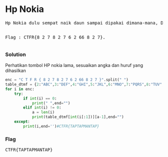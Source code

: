 <h1><b>Hp Nokia</b></h1>
<pre>
Hp Nokia dulu sempat naik daun sampai dipakai dimana-mana, Dan tentunya untuk mengklik B saja harus klik nomor "2" 2 kali, Nah kali ini enkripsi yang dipakai pada challenge ini hanya sekedar Tap-Tap saja, Contohnya "Ayam" akan menjadi "2 999 2 6". Nah coba decode Hasil Tap-Tap

Flag : CTFR{8 2 7 8 2 7 6 2 66 8 2 7}.
</pre>
<h3><b>Solution</b></h3>
<p>Perhatikan tombol HP nokia lama, sesuaikan angka dan huruf yang dihasilkan</p>

```python
enc = "C T F R { 8 2 7 8 2 7 6 2 66 8 2 7 }".split(" ")
table_dtmf = {2:"ABC",3:"DEF",4:"GHI",5:"JKL",6:"MNO",7:"PQRS",8:"TUV",9:"WXYZ"}
for i in enc:
    try:
        if int(i) == 0:
            print(" ",end="")
        elif int(i) != 0:
            a = len(i)
            print(table_dtmf[int(i[:1])][a-1],end="")
    except:
        print(i,end='')#CTFR{TAPTAPMANTAP}
```
<h3><b>Flag</b></h3>
<pre>
CTFR{TAPTAPMANTAP}
</pre>
